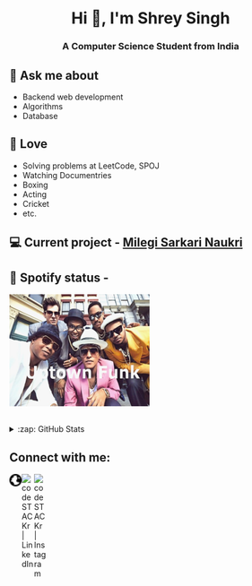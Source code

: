 <!-- ### Hi there 👋 -->

<h1 align="center">Hi 👋, I'm Shrey Singh</h1>
<h3 align="center">A Computer Science Student from India</h3>

## 💬 Ask me about
- Backend web development
- Algorithms
- Database

## 📅 Love
- Solving problems at LeetCode, SPOJ
- Watching Documentries
- Boxing
- Acting
- Cricket
- etc.

## 💻 Current project - <a href="https://github.com/shreysingh8838/Angular_snportal"> Milegi Sarkari Naukri </a>


## 🎵 Spotify status - <a href="https://open.spotify.com/track/32OlwWuMpZ6b0aN2RZOeMS?si=29ea9cec734a49da">
  <img src="https://github.com/shreysingh8838/shreysingh8838/blob/main/Uptown%20funk%20lyrics.jpg" width="250" height="200" alt="Now Playing">
</a>

##
<details>
  <summary>:zap: GitHub Stats</summary>

  <img align="left" alt="Praveen stack's GitHub Stats" src="https://github-readme-stats.vercel.app/api?username=shreysingh8838&show_icons=true&theme=radical" />

</details>

## Connect with me:

[website]: https://shreysingh8838.github.io/Portfolio-Shrey/
[instagram]: https://www.instagram.com/shrey._thakur/
[linkedin]: https://www.linkedin.com/in/shrey-singh-978847178/


[<img align="left" alt="codeSTACKr.com" width="22px" src="https://raw.githubusercontent.com/iconic/open-iconic/master/svg/globe.svg" />][website]
[<img align="left" alt="codeSTACKr | LinkedIn" width="22px" src="https://cdn.jsdelivr.net/npm/simple-icons@v3/icons/linkedin.svg" />][linkedin]
[<img align="left" alt="codeSTACKr | Instagram" width="22px" src="https://cdn.jsdelivr.net/npm/simple-icons@v3/icons/instagram.svg" />][instagram]

<!--
**shreysingh8838/shreysingh8838** is a ✨ _special_ ✨ repository because its `README.md` (this file) appears on your GitHub profile.
Here are some ideas to get you started:

- 🔭 I’m currently working on ...
- 🌱 I’m currently learning ...
- 👯 I’m looking to collaborate on ...
- 🤔 I’m looking for help with ...
- 💬 Ask me about ...
- 📫 How to reach me: ...
- 😄 Pronouns: ...
- ⚡ Fun fact: ...
-->
